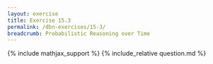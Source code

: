 ```yaml
---
layout: exercise
title: Exercise 15.3
permalink: /dbn-exercises/15-3/
breadcrumb: Probabilistic Reasoning over Time
---
```


{% include mathjax_support %}
{% include_relative question.md %}
